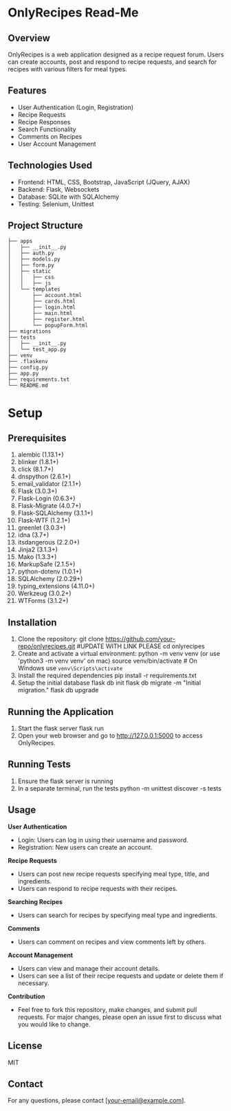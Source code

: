 # OnlyRecipes Read-Me

## Overview
OnlyRecipes is a web application designed as a recipe request forum. Users can create accounts, post and respond to recipe requests, and search for recipes with various filters for meal types.

## Features
- User Authentication (Login, Registration)
- Recipe Requests
- Recipe Responses
- Search Functionality
- Comments on Recipes
- User Account Management

## Technologies Used
- Frontend: HTML, CSS, Bootstrap, JavaScript (JQuery, AJAX)
- Backend: Flask, Websockets
- Database: SQLite with SQLAlchemy
- Testing: Selenium, Unittest

## Project Structure
```plaintext
├── apps
│   ├── __init__.py
│   ├── auth.py
│   ├── models.py
│   ├── form.py
│   ├── static
│   │   ├── css
│   │   ├── js
│   └── templates
│       ├── account.html
│       ├── cards.html
│       ├── login.html
│       ├── main.html
│       ├── register.html
│       └── popupForm.html
├── migrations
├── tests
│   ├── __init__.py
│   └── test_app.py
├── venv
├── .flaskenv
├── config.py
├── app.py
├── requirements.txt
└── README.md
```

# Setup

## Prerequisites
1. alembic (1.13.1+)
2. blinker (1.8.1+)
3. click (8.1.7+)
4. dnspython (2.6.1+)
5. email_validator (2.1.1+)
6. Flask (3.0.3+)
7. Flask-Login (0.6.3+)
8. Flask-Migrate (4.0.7+)
9. Flask-SQLAlchemy (3.1.1+)
10. Flask-WTF (1.2.1+)
11. greenlet (3.0.3+)
12. idna (3.7+)
13. itsdangerous (2.2.0+)
14. Jinja2 (3.1.3+)
15. Mako (1.3.3+)
16. MarkupSafe (2.1.5+)
17. python-dotenv (1.0.1+)
18. SQLAlchemy (2.0.29+)
19. typing_extensions (4.11.0+)
20. Werkzeug (3.0.2+)
21. WTForms (3.1.2+)


## Installation
1. Clone the repository:
    git clone https://github.com/your-repo/onlyrecipes.git #UPDATE WITH LINK PLEASE
    cd onlyrecipes
2. Create and activate a virtual environment:
    python -m venv venv (or use 'python3 -m venv venv' on mac)
    source venv/bin/activate  # On Windows use `venv\Scripts\activate`
3. Install the required dependencies
    pip install -r requirements.txt
4. Setup the initial database
    flask db init
    flask db migrate -m "Initial migration."
    flask db upgrade

## Running the Application
1. Start the flask server
    flask run
2. Open your web browser and go to http://127.0.0.1:5000 to access OnlyRecipes.

## Running Tests
1. Ensure the flask server is running
2. In a separate terminal, run the tests 
    python -m unittest discover -s tests

## Usage

**User Authentication**
- Login: Users can log in using their username and password.
- Registration: New users can create an account.

**Recipe Requests**
- Users can post new recipe requests specifying meal type, title, and ingredients.
- Users can respond to recipe requests with their recipes.

**Searching Recipes**
- Users can search for recipes by specifying meal type and ingredients.

**Comments**
- Users can comment on recipes and view comments left by others.

**Account Management**
- Users can view and manage their account details.
- Users can see a list of their recipe requests and update or delete them if necessary.

**Contribution**
- Feel free to fork this repository, make changes, and submit pull requests. For major changes, please open an issue first to discuss what you would like to change.

## License
MIT

## Contact
For any questions, please contact [your-email@example.com].
